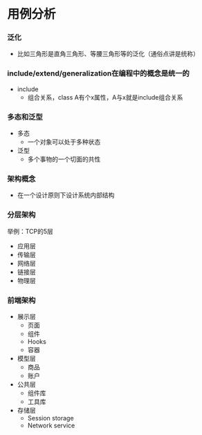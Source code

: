 # 用例分析

### 泛化
- 比如三角形是直角三角形、等腰三角形等的泛化（通俗点讲是统称）

### include/extend/generalization在编程中的概念是统一的
- include
    - 组合关系，class A有个x属性，A与x就是include组合关系

### 多态和泛型
- 多态
    - 一个对象可以处于多种状态
- 泛型
    - 多个事物的一个切面的共性

### 架构概念
- 在一个设计原则下设计系统内部结构

### 分层架构
举例：TCP的5层
- 应用层
- 传输层
- 网络层
- 链接层
- 物理层

### 前端架构
- 展示层
    - 页面
    - 组件
    - Hooks
    - 容器
- 模型层
    - 商品
    - 账户
- 公共层
    - 组件库
    - 工具库
- 存储层
    - Session storage
    - Network service